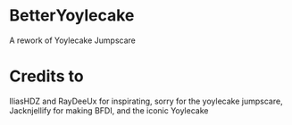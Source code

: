 # BetterYoylecake
A rework of Yoylecake Jumpscare

# Credits to
IliasHDZ and RayDeeUx for inspirating, sorry for the yoylecake jumpscare, Jacknjellify for making BFDI, and the iconic Yoylecake
